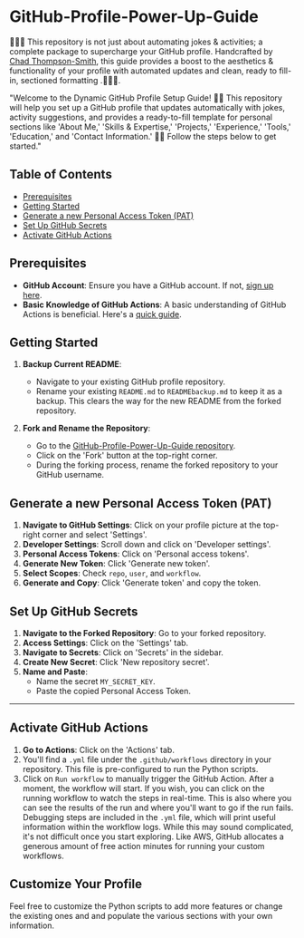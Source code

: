 # GitHub-Profile-Power-Up-Guide
🚀🚀🚀 This repository is not just about automating jokes &amp; activities; a complete package to supercharge your GitHub profile. Handcrafted by [Chad Thompson-Smith](https://github.com/tsmith4014), this guide provides a boost to the aesthetics &amp; functionality of your profile with automated updates and clean, ready to fill-in, sectioned formatting .🚀🚀🚀.

"Welcome to the Dynamic GitHub Profile Setup Guide! 🌌🌠 This repository will help you set up a GitHub profile that updates automatically with jokes, activity suggestions, and provides a ready-to-fill template for personal sections like 'About Me,' 'Skills & Expertise,' 'Projects,' 'Experience,' 'Tools,' 'Education,' and 'Contact Information.' 🌠🌌 Follow the steps below to get started."

## Table of Contents
- [Prerequisites](#prerequisites)
- [Getting Started](#getting-started)
- [Generate a new Personal Access Token (PAT)](#generate-a-new-personal-access-token-pat)
- [Set Up GitHub Secrets](#set-up-github-secrets)
- [Activate GitHub Actions](#activate-github-actions)

## Prerequisites

- **GitHub Account**: Ensure you have a GitHub account. If not, [sign up here](https://github.com/join).
- **Basic Knowledge of GitHub Actions**: A basic understanding of GitHub Actions is beneficial. Here's a [quick guide](https://docs.github.com/en/actions/learn-github-actions/introduction-to-github-actions).

## Getting Started

1. **Backup Current README**: 
    - Navigate to your existing GitHub profile repository.
    - Rename your existing `README.md` to `READMEbackup.md` to keep it as a backup. This clears the way for the new README from the forked repository.

2. **Fork and Rename the Repository**: 
    - Go to the [GitHub-Profile-Power-Up-Guide repository](https://github.com/tsmith4014/GitHub-Profile-Power-Up-Guide/).
    - Click on the 'Fork' button at the top-right corner.
    - During the forking process, rename the forked repository to your GitHub username.

## Generate a new Personal Access Token (PAT)

1. **Navigate to GitHub Settings**: Click on your profile picture at the top-right corner and select 'Settings'.
2. **Developer Settings**: Scroll down and click on 'Developer settings'.
3. **Personal Access Tokens**: Click on 'Personal access tokens'.
4. **Generate New Token**: Click 'Generate new token'.
5. **Select Scopes**: Check `repo`, `user`, and `workflow`.
6. **Generate and Copy**: Click 'Generate token' and copy the token.

## Set Up GitHub Secrets

1. **Navigate to the Forked Repository**: Go to your forked repository.
2. **Access Settings**: Click on the 'Settings' tab.
3. **Navigate to Secrets**: Click on 'Secrets' in the sidebar.
4. **Create New Secret**: Click 'New repository secret'.
5. **Name and Paste**: 
    - Name the secret `MY_SECRET_KEY`.
    - Paste the copied Personal Access Token.


---
## Activate GitHub Actions

1.  **Go to Actions**: Click on the 'Actions' tab.
2. You'll find a `.yml` file under the `.github/workflows` directory in your repository. This file is pre-configured to run the Python scripts.
3. Click on `Run workflow` to manually trigger the GitHub Action. After a moment, the workflow will start. If you wish, you can click on the running workflow to watch the steps in real-time. This is also where you can see the results of the run and where you'll want to go if the run fails. Debugging steps are included in the `.yml` file, which will print useful information within the workflow logs. While this may sound complicated, it's not difficult once you start exploring. Like AWS, GitHub allocates a generous amount of free action minutes for running your custom workflows.


## Customize Your Profile

Feel free to customize the Python scripts to add more features or change the existing ones and and populate the various sections with your own information.

